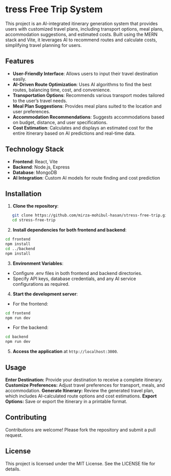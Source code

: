 # tress Free Trip System

This project is an AI-integrated itinerary generation system that provides users with customized travel plans, including transport options, meal plans, accommodation suggestions, and estimated costs. Built using the MERN stack and Vite, it leverages AI to recommend routes and calculate costs, simplifying travel planning for users.

## Features

- **User-Friendly Interface**: Allows users to input their travel destination easily.
- **AI-Driven Route Optimization**: Uses AI algorithms to find the best routes, balancing time, cost, and convenience.
- **Transportation Options**: Recommends various transport modes tailored to the user’s travel needs.
- **Meal Plan Suggestions**: Provides meal plans suited to the location and user preferences.
- **Accommodation Recommendations**: Suggests accommodations based on budget, distance, and user specifications.
- **Cost Estimation**: Calculates and displays an estimated cost for the entire itinerary based on AI predictions and real-time data.

## Technology Stack

- **Frontend**: React, Vite
- **Backend**: Node.js, Express
- **Database**: MongoDB
- **AI Integration**: Custom AI models for route finding and cost prediction

## Installation

1. **Clone the repository**:

```sh
   git clone https://github.com/mirza-mohibul-hasan/stress-free-trip.git
   cd stress-free-trip
```

2. **Install dependencies for both frontend and backend**:

```sh
cd frontend
npm install
cd ../backend
npm install
```

3. **Environment Variables**:

- Configure .env files in both frontend and backend directories.
- Specify API keys, database credentials, and any AI service configurations as required.

4. **Start the development server**:

- For the frontend:

```sh
cd frontend
npm run dev
```

- For the backend:

```sh
cd backend
npm run dev
```

5. **Access the application** at `http://localhost:3000`.

## Usage

**Enter Destination:** Provide your destination to receive a complete itinerary.
**Customize Preferences:** Adjust travel preferences for transport, meals, and accommodation.
**Generate Itinerary:** Review the generated travel plan, which includes AI-calculated route options and cost estimations.
**Export Options:** Save or export the itinerary in a printable format.

## Contributing

Contributions are welcome! Please fork the repository and submit a pull request.

## License

This project is licensed under the MIT License. See the LICENSE file for details.
